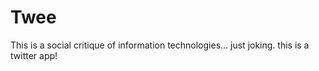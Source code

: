 # Twee

This is a social critique of information technologies... just joking. this is a twitter app!
